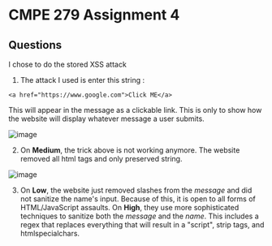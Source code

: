 # CMPE 279 Assignment 4

## Questions
I chose to do the stored XSS attack
1. The attack I used is enter this string :
```
<a href="https://www.google.com">Click ME</a>
```
This will appear in the message as a clickable link. This is only to show how the website will display whatever message a user submits.

![image](https://user-images.githubusercontent.com/24874394/205553450-d5599218-180b-455e-a3f1-22151c65608f.png)

2. On **Medium**, the trick above is not working anymore. The website removed all html tags and only preserved string.

![image](https://user-images.githubusercontent.com/24874394/205553536-5c012b39-6aff-4f19-800b-19cfba5342d4.png)

3. On **Low**, the website just removed slashes from the _message_ and did not sanitize the name's input. Because of this, it is open to all forms of HTML/JavaScript assaults. On **High**, they use more sophisticated techniques to sanitize both the _message_ and the _name_. This includes a regex that replaces everything that will result in a "script", strip tags, and htmlspecialchars.
